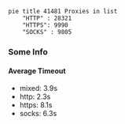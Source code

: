 
```mermaid
pie title 41481 Proxies in list
    "HTTP" : 28321
    "HTTPS": 9990
    "SOCKS" : 9805
```

### Some Info
#### Average Timeout

- mixed: 3.9s
- http: 2.3s
- https: 8.1s
- socks: 6.3s